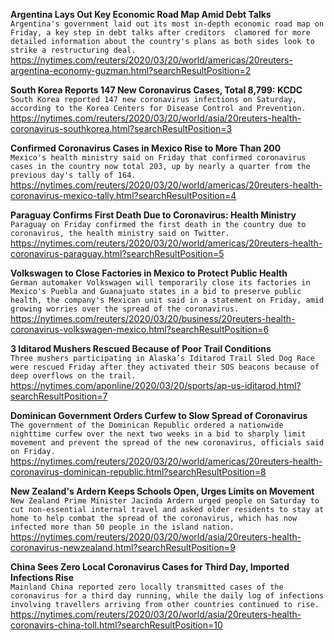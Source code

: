 **Argentina Lays Out Key Economic Road Map Amid Debt Talks**\
`Argentina's government laid out its most in-depth economic road map on Friday, a key step in debt talks after creditors  clamored for more detailed information about the country's plans as both sides look to strike a restructuring deal.`\
https://nytimes.com/reuters/2020/03/20/world/americas/20reuters-argentina-economy-guzman.html?searchResultPosition=2

**South Korea Reports 147 New Coronavirus Cases, Total 8,799: KCDC**\
`South Korea reported 147 new coronavirus infections on Saturday, according to the Korea Centers for Disease Control and Prevention.`\
https://nytimes.com/reuters/2020/03/20/world/asia/20reuters-health-coronavirus-southkorea.html?searchResultPosition=3

**Confirmed Coronavirus Cases in Mexico Rise to More Than 200**\
`Mexico's health ministry said on Friday that confirmed coronavirus cases in the country now total 203, up by nearly a quarter from the previous day's tally of 164.`\
https://nytimes.com/reuters/2020/03/20/world/americas/20reuters-health-coronavirus-mexico-tally.html?searchResultPosition=4

**Paraguay Confirms First Death Due to Coronavirus: Health Ministry**\
`Paraguay on Friday confirmed the first death in the country due to coronavirus, the health ministry said on Twitter. `\
https://nytimes.com/reuters/2020/03/20/world/americas/20reuters-health-coronavirus-paraguay.html?searchResultPosition=5

**Volkswagen to Close Factories in Mexico to Protect Public Health**\
`German automaker Volkswagen will temporarily close its factories in Mexico's Puebla and Guanajuato states in a bid to preserve public health, the company's Mexican unit said in a statement on Friday, amid growing worries over the spread of the coronavirus.`\
https://nytimes.com/reuters/2020/03/20/business/20reuters-health-coronavirus-volkswagen-mexico.html?searchResultPosition=6

**3 Iditarod Mushers Rescued Because of Poor Trail Conditions**\
`Three mushers participating in Alaska’s Iditarod Trail Sled Dog Race were rescued Friday after they activated their SOS beacons because of deep overflows on the trail.`\
https://nytimes.com/aponline/2020/03/20/sports/ap-us-iditarod.html?searchResultPosition=7

**Dominican Government Orders Curfew to Slow Spread of Coronavirus**\
`The government of the Dominican Republic ordered a nationwide nighttime curfew over the next two weeks in a bid to sharply limit movement and prevent the spread of the new coronavirus, officials said on Friday.`\
https://nytimes.com/reuters/2020/03/20/world/americas/20reuters-health-coronavirus-dominican-republic.html?searchResultPosition=8

**New Zealand's Ardern Keeps Schools Open, Urges Limits on Movement**\
`New Zealand Prime Minister Jacinda Ardern urged people on Saturday to cut non-essential internal travel and asked older residents to stay at home to help combat the spread of the coronavirus, which has now infected more than 50 people in the island nation. `\
https://nytimes.com/reuters/2020/03/20/world/asia/20reuters-health-coronavirus-newzealand.html?searchResultPosition=9

**China Sees Zero Local Coronavirus Cases for Third Day, Imported Infections Rise**\
`Mainland China reported zero locally transmitted cases of the coronavirus for a third day running, while the daily log of infections involving travellers arriving from other countries continued to rise.`\
https://nytimes.com/reuters/2020/03/20/world/asia/20reuters-health-coronavirs-china-toll.html?searchResultPosition=10

